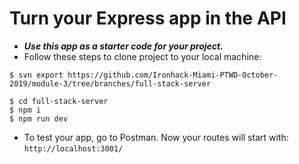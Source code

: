 # Turn your Express app in the API

- **_Use this app as a starter code for your project._**
- Follow these steps to clone project to your local machine:

```shell
$ svn export https://github.com/Ironhack-Miami-PTWD-October-2019/module-3/tree/branches/full-stack-server

$ cd full-stack-server
$ npm i
$ npm run dev
```

- To test your app, go to Postman. Now your routes will start with: `http://localhost:3001/`
